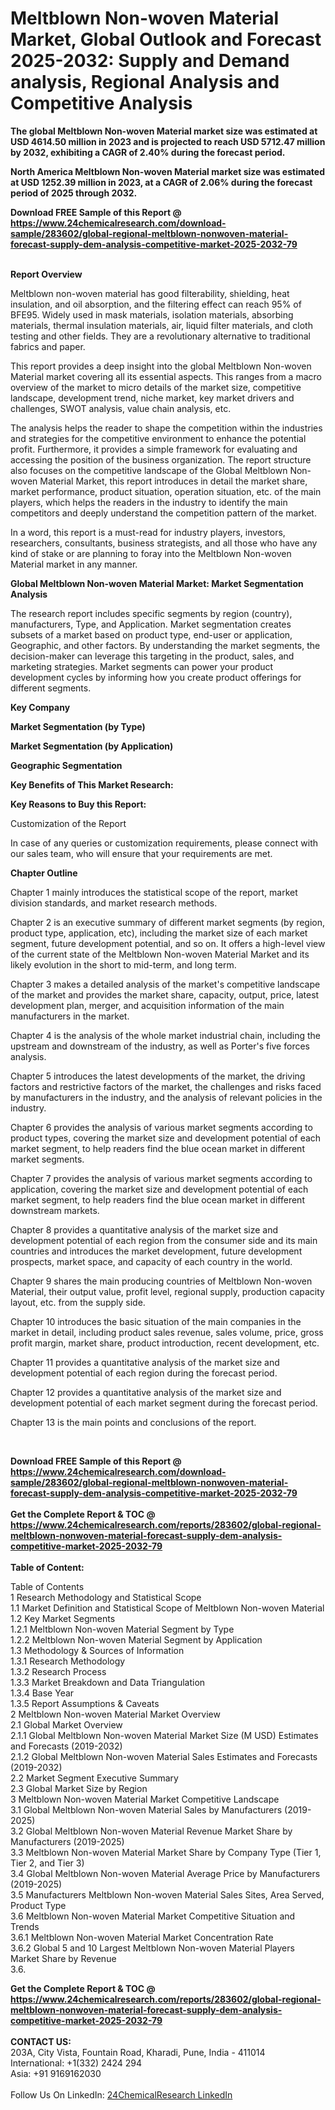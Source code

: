 <h1>Meltblown Non-woven Material Market, Global Outlook and Forecast 2025-2032: Supply and Demand analysis, Regional Analysis and Competitive Analysis</h1><p><strong>The global Meltblown Non-woven Material market size was estimated at USD 4614.50 million in 2023 and is projected to reach USD 5712.47 million by 2032, exhibiting a CAGR of 2.40% during the forecast period.</strong></p><p>
</p><p><strong>North America Meltblown Non-woven Material market size was estimated at USD 1252.39 million in 2023, at a CAGR of 2.06% during the forecast period of 2025 through 2032.</strong></p><div><b>Download FREE Sample of this Report @ 
            <a href="https://www.24chemicalresearch.com/download-sample/283602/global-regional-meltblown-nonwoven-material-forecast-supply-dem-analysis-competitive-market-2025-2032-79">
            https://www.24chemicalresearch.com/download-sample/283602/global-regional-meltblown-nonwoven-material-forecast-supply-dem-analysis-competitive-market-2025-2032-79</a></b></div><br><p>
</p><p><strong>Report Overview</strong></p><p>
</p><p>Meltblown non-woven material has good filterability, shielding, heat insulation, and oil absorption, and the filtering effect can reach 95% of BFE95. Widely used in mask materials, isolation materials, absorbing materials, thermal insulation materials, air, liquid filter materials, and cloth testing and other fields. They are a revolutionary alternative to traditional fabrics and paper.</p><p>
</p><p>This report provides a deep insight into the global Meltblown Non-woven Material market covering all its essential aspects. This ranges from a macro overview of the market to micro details of the market size, competitive landscape, development trend, niche market, key market drivers and challenges, SWOT analysis, value chain analysis, etc.</p><p>
</p><p>The analysis helps the reader to shape the competition within the industries and strategies for the competitive environment to enhance the potential profit. Furthermore, it provides a simple framework for evaluating and accessing the position of the business organization. The report structure also focuses on the competitive landscape of the Global Meltblown Non-woven Material Market, this report introduces in detail the market share, market performance, product situation, operation situation, etc. of the main players, which helps the readers in the industry to identify the main competitors and deeply understand the competition pattern of the market.</p><p>
In a word, this report is a must-read for industry players, investors, researchers, consultants, business strategists, and all those who have any kind of stake or are planning to foray into the Meltblown Non-woven Material market in any manner.</p><p>
</p><p><strong>Global Meltblown Non-woven Material Market: Market Segmentation Analysis</strong></p><p>
</p><p>The research report includes specific segments by region (country), manufacturers, Type, and Application. Market segmentation creates subsets of a market based on product type, end-user or application, Geographic, and other factors. By understanding the market segments, the decision-maker can leverage this targeting in the product, sales, and marketing strategies. Market segments can power your product development cycles by informing how you create product offerings for different segments.</p><p>
</p><p><strong>Key Company</strong></p><p>
</p><p>
</p><p><strong>Market Segmentation (by Type)</strong></p><p>
</p><p>
</p><p><strong>Market Segmentation (by Application)</strong></p><p>
</p><p>
</p><p><strong>Geographic Segmentation</strong></p><p>
</p><p>
</p><p><strong>Key Benefits of This Market Research:</strong></p><p>
</p><p>
</p><p><strong>Key Reasons to Buy this Report:</strong></p><p>
</p><p>
</p><p>Customization of the Report</p><p>
In case of any queries or customization requirements, please connect with our sales team, who will ensure that your requirements are met.</p><p>
</p><p><strong>Chapter Outline</strong></p><p>
</p><p>Chapter 1 mainly introduces the statistical scope of the report, market division standards, and market research methods.</p><p>
Chapter 2 is an executive summary of different market segments (by region, product type, application, etc), including the market size of each market segment, future development potential, and so on. It offers a high-level view of the current state of the Meltblown Non-woven Material Market and its likely evolution in the short to mid-term, and long term.</p><p>
Chapter 3 makes a detailed analysis of the market's competitive landscape of the market and provides the market share, capacity, output, price, latest development plan, merger, and acquisition information of the main manufacturers in the market.</p><p>
Chapter 4 is the analysis of the whole market industrial chain, including the upstream and downstream of the industry, as well as Porter's five forces analysis.</p><p>
Chapter 5 introduces the latest developments of the market, the driving factors and restrictive factors of the market, the challenges and risks faced by manufacturers in the industry, and the analysis of relevant policies in the industry.</p><p>
Chapter 6 provides the analysis of various market segments according to product types, covering the market size and development potential of each market segment, to help readers find the blue ocean market in different market segments.</p><p>
Chapter 7 provides the analysis of various market segments according to application, covering the market size and development potential of each market segment, to help readers find the blue ocean market in different downstream markets.</p><p>
Chapter 8 provides a quantitative analysis of the market size and development potential of each region from the consumer side and its main countries and introduces the market development, future development prospects, market space, and capacity of each country in the world.</p><p>
Chapter 9 shares the main producing countries of Meltblown Non-woven Material, their output value, profit level, regional supply, production capacity layout, etc. from the supply side.</p><p>
Chapter 10 introduces the basic situation of the main companies in the market in detail, including product sales revenue, sales volume, price, gross profit margin, market share, product introduction, recent development, etc.</p><p>
Chapter 11 provides a quantitative analysis of the market size and development potential of each region during the forecast period.</p><p>
Chapter 12 provides a quantitative analysis of the market size and development potential of each market segment during the forecast period.</p><p>
Chapter 13 is the main points and conclusions of the report.</p><p>
 </p><div><b>Download FREE Sample of this Report @ 
            <a href="https://www.24chemicalresearch.com/download-sample/283602/global-regional-meltblown-nonwoven-material-forecast-supply-dem-analysis-competitive-market-2025-2032-79">
            https://www.24chemicalresearch.com/download-sample/283602/global-regional-meltblown-nonwoven-material-forecast-supply-dem-analysis-competitive-market-2025-2032-79</a></b></div><br><div><b>Get the Complete Report & TOC @ 
            <a href="https://www.24chemicalresearch.com/reports/283602/global-regional-meltblown-nonwoven-material-forecast-supply-dem-analysis-competitive-market-2025-2032-79">
            https://www.24chemicalresearch.com/reports/283602/global-regional-meltblown-nonwoven-material-forecast-supply-dem-analysis-competitive-market-2025-2032-79</a></b></div><br>
            <b>Table of Content:</b><p>Table of Contents<br />
1 Research Methodology and Statistical Scope<br />
1.1 Market Definition and Statistical Scope of Meltblown Non-woven Material<br />
1.2 Key Market Segments<br />
1.2.1 Meltblown Non-woven Material Segment by Type<br />
1.2.2 Meltblown Non-woven Material Segment by Application<br />
1.3 Methodology & Sources of Information<br />
1.3.1 Research Methodology<br />
1.3.2 Research Process<br />
1.3.3 Market Breakdown and Data Triangulation<br />
1.3.4 Base Year<br />
1.3.5 Report Assumptions & Caveats<br />
2 Meltblown Non-woven Material Market Overview<br />
2.1 Global Market Overview<br />
2.1.1 Global Meltblown Non-woven Material Market Size (M USD) Estimates and Forecasts (2019-2032)<br />
2.1.2 Global Meltblown Non-woven Material Sales Estimates and Forecasts (2019-2032)<br />
2.2 Market Segment Executive Summary<br />
2.3 Global Market Size by Region<br />
3 Meltblown Non-woven Material Market Competitive Landscape<br />
3.1 Global Meltblown Non-woven Material Sales by Manufacturers (2019-2025)<br />
3.2 Global Meltblown Non-woven Material Revenue Market Share by Manufacturers (2019-2025)<br />
3.3 Meltblown Non-woven Material Market Share by Company Type (Tier 1, Tier 2, and Tier 3)<br />
3.4 Global Meltblown Non-woven Material Average Price by Manufacturers (2019-2025)<br />
3.5 Manufacturers Meltblown Non-woven Material Sales Sites, Area Served, Product Type<br />
3.6 Meltblown Non-woven Material Market Competitive Situation and Trends<br />
3.6.1 Meltblown Non-woven Material Market Concentration Rate<br />
3.6.2 Global 5 and 10 Largest Meltblown Non-woven Material Players Market Share by Revenue<br />
3.6.</p><div><b>Get the Complete Report & TOC @ 
            <a href="https://www.24chemicalresearch.com/reports/283602/global-regional-meltblown-nonwoven-material-forecast-supply-dem-analysis-competitive-market-2025-2032-79">
            https://www.24chemicalresearch.com/reports/283602/global-regional-meltblown-nonwoven-material-forecast-supply-dem-analysis-competitive-market-2025-2032-79</a></b></div><br><b>CONTACT US:</b><br>
            203A, City Vista, Fountain Road, Kharadi, Pune, India - 411014<br>
            International: +1(332) 2424 294<br>
            Asia: +91 9169162030 <br><br>
            Follow Us On LinkedIn: <a href="https://www.linkedin.com/company/24chemicalresearch/">24ChemicalResearch LinkedIn</a>